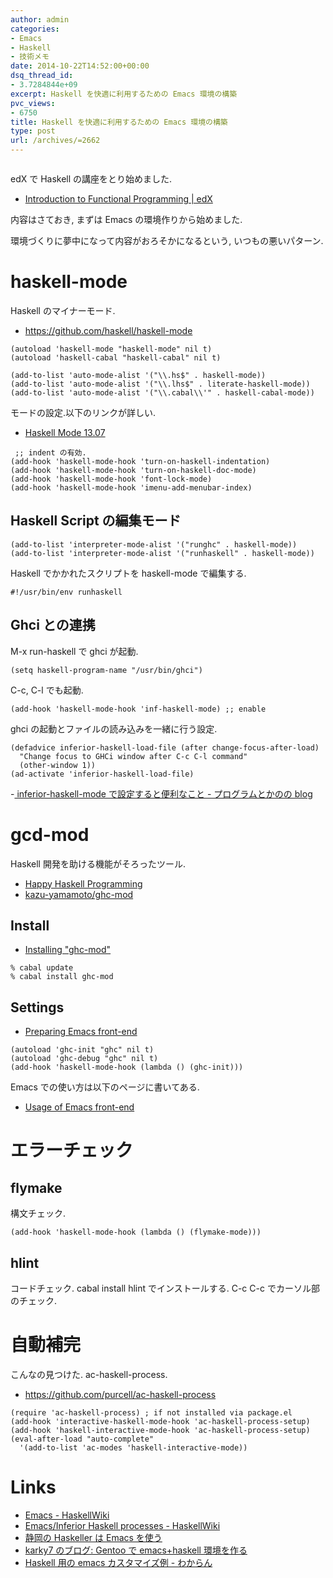 ```yaml
---
author: admin
categories:
- Emacs
- Haskell
- 技術メモ
date: 2014-10-22T14:52:00+00:00
dsq_thread_id:
- 3.7284844e+09
excerpt: Haskell を快適に利用するための Emacs 環境の構築
pvc_views:
- 6750
title: Haskell を快適に利用するための Emacs 環境の構築
type: post
url: /archives/=2662
---
```


<img alt="" src="https://futurismo.biz/wp-content/uploads/emacs_logo.jpg"/>

edX で Haskell の講座をとり始めました.

-   [Introduction to Functional Programming |
    edX](https://www.edx.org/course/delftx/delftx-fp101x-introduction-functional-2126#.VEfEZ1svCCg)

内容はさておき, まずは Emacs の環境作りから始めました.

環境づくりに夢中になって内容がおろそかになるという,
いつもの悪いパターン.

haskell-mode
============

Haskell のマイナーモード.

-   <https://github.com/haskell/haskell-mode>

``` {.commonlisp}
(autoload 'haskell-mode "haskell-mode" nil t)
(autoload 'haskell-cabal "haskell-cabal" nil t)

(add-to-list 'auto-mode-alist '("\\.hs$" . haskell-mode))
(add-to-list 'auto-mode-alist '("\\.lhs$" . literate-haskell-mode))
(add-to-list 'auto-mode-alist '("\\.cabal\\'" . haskell-cabal-mode))
```

モードの設定.以下のリンクが詳しい.

-   [Haskell Mode
    13.07](http://haskell.github.io/haskell-mode/manual/latest/)

``` {.commonlisp}
 ;; indent の有効.
(add-hook 'haskell-mode-hook 'turn-on-haskell-indentation)
(add-hook 'haskell-mode-hook 'turn-on-haskell-doc-mode)
(add-hook 'haskell-mode-hook 'font-lock-mode)
(add-hook 'haskell-mode-hook 'imenu-add-menubar-index)

```

Haskell Script の編集モード
---------------------------

``` {.commonlisp}
(add-to-list 'interpreter-mode-alist '("runghc" . haskell-mode))
(add-to-list 'interpreter-mode-alist '("runhaskell" . haskell-mode))
```

Haskell でかかれたスクリプトを haskell-mode で編集する.

``` {.haskell}
#!/usr/bin/env runhaskell
```

Ghci との連携
-------------

M-x run-haskell で ghci が起動.

``` {.commonlisp}
(setq haskell-program-name "/usr/bin/ghci")
```

C-c, C-l でも起動.

``` {.commonlisp}
(add-hook 'haskell-mode-hook 'inf-haskell-mode) ;; enable
```

ghci の起動とファイルの読み込みを一緒に行う設定.

``` {.commonlisp}
(defadvice inferior-haskell-load-file (after change-focus-after-load)
  "Change focus to GHCi window after C-c C-l command"
  (other-window 1))
(ad-activate 'inferior-haskell-load-file)
```

-[ inferior-haskell-mode で設定すると便利なこと - プログラムとかのの
blog](http://d.hatena.ne.jp/pogin/20140121/1390299797)

gcd-mod
=======

Haskell 開発を助ける機能がそろったツール.

-   [Happy Haskell
    Programming](http://www.mew.org/%7Ekazu/proj/ghc-mod/en/)
-   [kazu-yamamoto/ghc-mod](https://github.com/kazu-yamamoto/ghc-mod)

Install
-------

-   [Installing
    "ghc-mod"](http://www.mew.org/~kazu/proj/ghc-mod/en/install.html)

``` {.bash}
% cabal update
% cabal install ghc-mod
```

Settings
--------

-   [Preparing Emacs
    front-end](http://www.mew.org/~kazu/proj/ghc-mod/en/preparation.html)

``` {.commonlisp}
(autoload 'ghc-init "ghc" nil t)
(autoload 'ghc-debug "ghc" nil t)
(add-hook 'haskell-mode-hook (lambda () (ghc-init)))
```

Emacs での使い方は以下のページに書いてある.

-   [Usage of Emacs
    front-end](http://www.mew.org/~kazu/proj/ghc-mod/en/emacs.html)

エラーチェック
==============

flymake
-------

構文チェック.

``` {.commonlisp}
(add-hook 'haskell-mode-hook (lambda () (flymake-mode)))
```

hlint
-----

コードチェック. cabal install hlint でインストールする. C-c C-c
でカーソル部のチェック.

自動補完
========

こんなの見つけた. ac-haskell-process.

-   <https://github.com/purcell/ac-haskell-process>

``` {.commonlisp}
(require 'ac-haskell-process) ; if not installed via package.el
(add-hook 'interactive-haskell-mode-hook 'ac-haskell-process-setup)
(add-hook 'haskell-interactive-mode-hook 'ac-haskell-process-setup)
(eval-after-load "auto-complete"
  '(add-to-list 'ac-modes 'haskell-interactive-mode))
```

Links
=====

-   [Emacs - HaskellWiki](http://www.haskell.org/haskellwiki/Emacs)
-   [Emacs/Inferior Haskell processes -
    HaskellWiki](http://www.haskell.org/haskellwiki/Emacs/Inferior_Haskell_processes)
-   [静岡の Haskeller は Emacs
    を使う](http://www.slideshare.net/KazufumiOhkawa/haskelleremacs)
-   [karky7 のブログ: Gentoo で emacs+haskell
    環境を作る](http://blog.karky7.com/2012/12/gentooemacshaskell.html)
-   [Haskell 用の emacs カスタマイズ例 -
    わからん](http://d.hatena.ne.jp/kitokitoki/20111217/p1)


